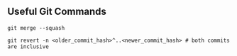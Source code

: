 ## Useful Git Commands

`git merge --squash`

`git revert -n <older_commit_hash>^..<newer_commit_hash> # both commits are inclusive`


